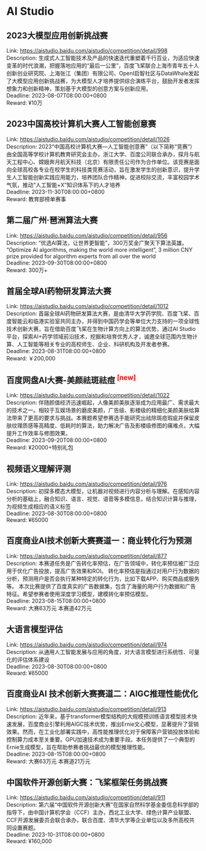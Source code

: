 # AI Studio



## 2023大模型应用创新挑战赛

Link: https://aistudio.baidu.com/aistudio/competition/detail/998  
Description: 生成式人工智能技术及产品的快速迭代重塑着千行百业，为适应快速变革的时代浪潮，把握落地应用的“最后一公里”，百度飞桨联合上海市青年五十人创新创业研究院、上海张江（集团）有限公司、OpenI启智社区与DataWhale发起了大模型应用创新挑战赛，为大模型人才培养提供综合演练平台，鼓励开发者发挥想象力和创新精神，策划基于大模型的创意方案与创新应用。  
Deadline: 2023-08-07T08:00:00+0800  
Reward: ¥10万  


## 2023中国高校计算机大赛人工智能创意赛

Link: https://aistudio.baidu.com/aistudio/competition/detail/1026  
Description: 2023“中国高校计算机大赛—人工智能创意赛”（以下简称“竞赛”）由全国高等学校计算机教育研究会主办，浙江大学、百度公司联合承办，探月与航天工程中心、嫦娥奔月航天科技（北京）有限责任公司作为合作单位。该竞赛是面向全球高校各专业在校学生的科技类竞赛活动，旨在激发学生的创新意识，提升学生人工智能创新实践应用能力，培养团队合作精神，促进校际交流，丰富校园学术气氛，推动“人工智能+X”知识体系下的人才培养  
Deadline: 2023-11-30T08:00:00+0800  
Reward: 教育部榜单赛事  


## 第二届广州·琶洲算法大赛

Link: https://aistudio.baidu.com/aistudio/competition/detail/956  
Description: “优选AI算法，让世界更智能”，300万奖金广聚天下算法英雄。
“Optimize AI algorithms, making the world more intelligent”, 3 million CNY prize provided for algorithm experts from all over the world  
Deadline: 2023-09-30T08:00:00+0800  
Reward: 300万+  


## 首届全球AI药物研发算法大赛

Link: https://aistudio.baidu.com/aistudio/competition/detail/1012  
Description: 首届全球AI药物研发算法大赛，是由清华大学药学院、百度飞桨、百度智能云和临港实验室共同主办，并得到中国药学会等单位大力支持的一项全球性技术创新大赛，旨在借助百度飞桨在生物计算方向上的算法优势，通过AI Studio平台，探索AI+药学领域前沿技术，挖掘和培育优秀人才，诚邀全球范围内生物计算、人工智能等相关专业的高校师生、企业、科研机构及开发者参赛。  
Deadline: 2023-08-31T08:00:00+0800  
Reward: ￥200,000  


## 百度网盘AI大赛-美颜祛斑祛痘 <sup style="color:red">[new]<sup>  

Link: https://aistudio.baidu.com/aistudio/competition/detail/1022  
Description: 伴随颜值经济迅速崛起，人像美颜美肤逐渐成为应用最广、需求最大的技术之一。相较于互娱场景的磨皮美颜，广告级、影楼级的精细化美颜美肤给算法带来了更高的要求与挑战。本赛题希望参赛选手能研究出祛除斑痘瑕疵并保留皮肤纹理质感等高精度、低耗时的算法，助力解决广告及影楼级修图的痛难点，大幅提升工作效率与修图效果。  
Deadline: 2023-09-20T08:00:00+0800  
Reward: ¥20000+特别礼包  


## 视频语义理解评测

Link: https://aistudio.baidu.com/aistudio/competition/detail/976  
Description: 初探多模态大模型，让机器对视频进行内容分析与理解。在感知内容分析的基础上，融合知识、语言、视觉、语音等多模信息，结合知识计算与推理，为视频生成相应的语义标签  
Deadline: 2023-08-30T08:00:00+0800  
Reward: ¥65000  


## 百度商业AI技术创新大赛赛道一：商业转化行为预测

Link: https://aistudio.baidu.com/aistudio/competition/detail/877  
Description: 本赛道任务是广告转化率预估，在广告领域中，转化率预估被广泛应用于优化广告投放，提高广告效果和ROI。
转化率预估是指通过对用户行为数据的分析，预测用户是否会执行某种特定的转化行为，比如下载APP、购买商品或服务等。
本次比赛提供了百度真实的广告数据集，包含了海量的用户行为数据和广告特征。希望参赛者使用深度学习模型，建模转化率预估模型。  
Deadline: 2023-08-15T08:00:00+0800  
Reward: 大赛63万元  本赛道42万元  


## 大语言模型评估

Link: https://aistudio.baidu.com/aistudio/competition/detail/974  
Description: 从通用人工智能发展与应用的角度，对大语言模型进行系统性、可量化的评估体系建设  
Deadline: 2023-08-30T08:00:00+0800  
Reward: ¥65000  


## 百度商业AI 技术创新大赛赛道二：AIGC推理性能优化

Link: https://aistudio.baidu.com/aistudio/competition/detail/913  
Description: 近年来，基于transformer模型结构的大规模预训练语言模型技术快速发展，百度商业引擎利用AIGC技术优势，推出Ernie文心模型，显著提升了营销效果。然而，在工业化部署实践中，高性能推理优化对于保障客户营销投放体验和控制算力成本至关重要。GPU加速技术成为重要手段。本任务提供了一个典型的Ernie生成模型，旨在帮助参赛者挑战最优的模型推理性能。  
Deadline: 2023-08-15T08:00:00+0800  
Reward: 大赛63万元  本赛道21万元  


## 中国软件开源创新大赛：飞桨框架任务挑战赛

Link: https://aistudio.baidu.com/aistudio/competition/detail/911  
Description: 第六届“中国软件开源创新大赛”在国家自然科学基金委信息科学部的指导下，由中国计算机学会（CCF）主办，西北工业大学、绿色计算产业联盟、CCF开源发展委员会联合承办，联合百度、清华大学等企业单位以及多所高校共同设置赛题。  
Deadline: 2023-10-31T08:00:00+0800  
Reward: ¥160,000  

